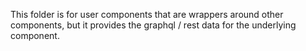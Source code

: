 This folder is for user components that are wrappers around other components, but it
provides the graphql / rest data for the underlying component.